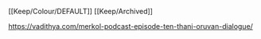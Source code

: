 [[Keep/Colour/DEFAULT]] [[Keep/Archived]] 

https://vadithya.com/merkol-podcast-episode-ten-thani-oruvan-dialogue/
